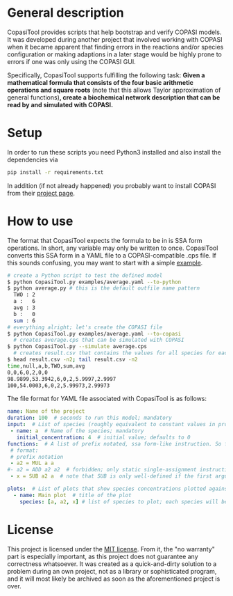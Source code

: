 # General description
CopasiTool provides scripts that help bootstrap and verify COPASI models.
It was developed during another project that involved working with COPASI when it became apparent that finding errors in the reactions and/or species configuration or making adaptions in a later stage would be highly prone to errors if one was only using the COPASI GUI.

Specifically, CopasiTool supports fulfilling the following task: **Given a mathematical formula that consists of the four basic arithmetic operations and square roots** (note that this allows Taylor approximation of general functions)**, create a biochemical network description that can be read by and simulated with COPASI.**

# Setup
In order to run these scripts you need Python3 installed and also install the dependencies via
```bash
pip install -r requirements.txt
```
In addition (if not already happened) you probably want to install COPASI from their [project page](https://github.com/copasi/COPASI).

# How to use
The format that CopasiTool expects the formula to be in is SSA form operations.
In short, any variable may only be written to once.
CopasiTool converts this SSA form in a YAML file to a COPASI-compatible .cps file.
If this sounds confusing, you may want to start with a simple [example](examples/average.yaml).
```bash
# create a Python script to test the defined model
$ python CopasiTool.py examples/average.yaml --to-python
$ python average.py # this is the default outfile name pattern
  TWO : 2
  a :   6
  avg : 3
  b :   0
  sum : 6
# everything alright; let's create the COPASI file
$ python CopasiTool.py examples/average.yaml --to-copasi
  # creates average.cps that can be simulated with COPASI
$ python CopasiTool.py --simulate average.cps
  # creates result.csv that contains the values for all species for each time step
$ head result.csv -n2; tail result.csv -n2
time,null,a,b,TWO,sum,avg
0,0,6,0,2,0,0
98.9899,53.3942,6,0,2,5.9997,2.9997
100,54.0003,6,0,2,5.99973,2.99973
```

The file format for YAML file associated with CopasiTool is as follows:

```yaml
name: Name of the project
duration: 100  # seconds to run this model; mandatory
input:  # List of species (roughly equivalent to constant values in programming languages)
 - name: a  # Name of the species; mandatory
   initial_concentration: 4  # initial value; defaults to 0
functions:  # A list of prefix notated, ssa form-like instruction. So far, only ADD, SUB, MUL, DIV, and SQRT are supported.
 # format:
 # prefix notation
 - a2 = MUL a a
#- a2 = ADD a2 a2  # forbidden; only static single-assignment instructions allowed
 - x = SUB a2 a  # note that SUB is only well-defined if the first argument is greater than or equal to the second

plots:  # List of plots that show species concentrations plotted against time
  - name: Main plot  # title of the plot
    species: [a, a2, x] # list of species to plot; each species will be one graph
```

# License
This project is licensed under the [MIT license](LICENSE).
From it, the "no warranty" part is especially important, as this project does not guarantee any correctness whatsoever.
It was created as a quick-and-dirty solution to a problem during an own project, not as a library or sophisticated program, and it will most likely be archived as soon as the aforementioned project is over.
